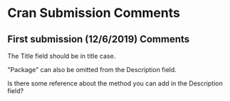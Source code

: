 # Cran Submission Comments

## First submission (12/6/2019) Comments

The Title field should be in title case.

"Package" can also be omitted from the Description field.

Is there some reference about the method you can add in the Description field?
